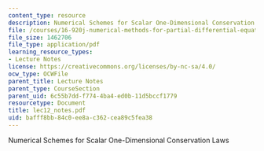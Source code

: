 ```yaml
---
content_type: resource
description: Numerical Schemes for Scalar One-Dimensional Conservation Laws
file: /courses/16-920j-numerical-methods-for-partial-differential-equations-sma-5212-spring-2003/bafff8bb84c0ee8ac362cea89c5fea38_lec12_notes.pdf
file_size: 1462706
file_type: application/pdf
learning_resource_types:
- Lecture Notes
license: https://creativecommons.org/licenses/by-nc-sa/4.0/
ocw_type: OCWFile
parent_title: Lecture Notes
parent_type: CourseSection
parent_uid: 6c55b7dd-f774-4ba4-ed0b-11d5bccf1779
resourcetype: Document
title: lec12_notes.pdf
uid: bafff8bb-84c0-ee8a-c362-cea89c5fea38
---
```

Numerical Schemes for Scalar One-Dimensional Conservation Laws